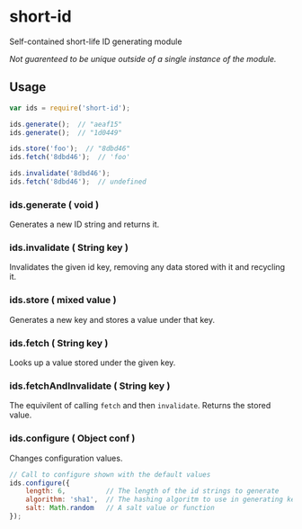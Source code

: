 # short-id

Self-contained short-life ID generating module

_Not guarenteed to be unique outside of a single instance of the module._

## Usage

```javascript
var ids = require('short-id');

ids.generate();  // "aeaf15"
ids.generate();  // "1d0449"

ids.store('foo');  // "8dbd46"
ids.fetch('8dbd46');  // 'foo'

ids.invalidate('8dbd46');
ids.fetch('8dbd46');  // undefined
```

### ids.generate ( void )

Generates a new ID string and returns it.

### ids.invalidate ( String key )

Invalidates the given id key, removing any data stored with it and recycling it.

### ids.store ( mixed value )

Generates a new key and stores a value under that key.

### ids.fetch ( String key )

Looks up a value stored under the given key.

### ids.fetchAndInvalidate ( String key )

The equivilent of calling `fetch` and then `invalidate`. Returns the stored value.

### ids.configure ( Object conf )

Changes configuration values.

```javascript
// Call to configure shown with the default values
ids.configure({
	length: 6,          // The length of the id strings to generate
	algorithm: 'sha1',  // The hashing algoritm to use in generating keys
	salt: Math.random   // A salt value or function
});
```

